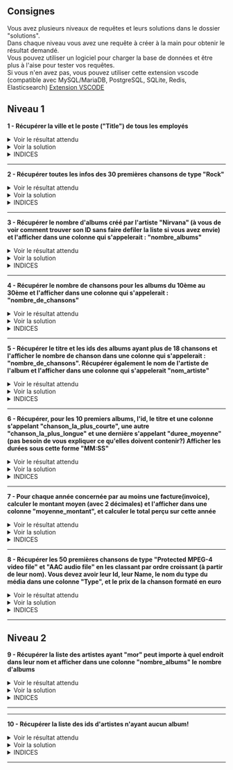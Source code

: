 ## Consignes

Vous avez plusieurs niveaux de requêtes et leurs solutions dans le dossier "solutions".  
Dans chaque niveau vous avez une requête à créer à la main pour obtenir le résultat demandé.  
Vous pouvez utiliser un logiciel pour charger la base de données et être plus à l'aise pour tester vos requêtes.  
Si vous n'en avez pas, vous pouvez utiliser cette extension vscode (compatible avec MySQL/MariaDB, PostgreSQL, SQLite, Redis, Elasticsearch)
[Extension VSCODE](https://marketplace.visualstudio.com/items?itemName=cweijan.vscode-mysql-client2)

## Niveau 1

**1 - Récupérer la ville et le poste ("Title") de tous les employés**

<details>
    <summary>Voir le résultat attendu</summary>

## Liste des employés

| City       | Title               |
| ---------- | ------------------- |
| Edmonton   | General Manager     |
| Calgary    | Sales Manager       |
| Calgary    | Sales Support Agent |
| Calgary    | Sales Support Agent |
| Calgary    | Sales Support Agent |
| Calgary    | IT Manager          |
| Lethbridge | IT Staff            |
| Lethbridge | IT Staff            |

</details>

<details>
    <summary>Voir la solution</summary>
    SELECT City, Title FROM employees
</details>

<details>
    <summary>INDICES</summary>
    Vous devez utiliser SELECT et FROM
</details>

---

**2 - Récupérer toutes les infos des 30 premières chansons de type "Rock"**

<details>
    <summary>Voir le résultat attendu</summary>

## Liste des 30 premières chansons Rocks

| TrackId | Name                                    | AlbumId | MediaTypeId | GenreId | Composer                                                               | Milliseconds |    Bytes | UnitPrice |
| ------: | --------------------------------------- | ------: | ----------: | ------: | ---------------------------------------------------------------------- | -----------: | -------: | --------: |
|       1 | For Those About To Rock (We Salute You) |       1 |           1 |       1 | Angus Young, Malcolm Young, Brian Johnson                              |       343719 | 11170334 |      0,99 |
|       2 | Balls to the Wall                       |       2 |           2 |       1 | \N                                                                     |       342562 |  5510424 |      0,99 |
|       3 | Fast As a Shark                         |       3 |           2 |       1 | F. Baltes, S. Kaufman, U. Dirkscneider & W. Hoffman                    |       230619 |  3990994 |      0,99 |
|       4 | Restless and Wild                       |       3 |           2 |       1 | F. Baltes, R.A. Smith-Diesel, S. Kaufman, U. Dirkscneider & W. Hoffman |       252051 |  4331779 |      0,99 |
|       5 | Princess of the Dawn                    |       3 |           2 |       1 | Deaffy & R.A. Smith-Diesel                                             |       375418 |  6290521 |      0,99 |
|       6 | Put The Finger On You                   |       1 |           1 |       1 | Angus Young, Malcolm Young, Brian Johnson                              |       205662 |  6713451 |      0,99 |
|       7 | Let's Get It Up                         |       1 |           1 |       1 | Angus Young, Malcolm Young, Brian Johnson                              |       233926 |  7636561 |      0,99 |
|       8 | Inject The Venom                        |       1 |           1 |       1 | Angus Young, Malcolm Young, Brian Johnson                              |       210834 |  6852860 |      0,99 |
|       9 | Snowballed                              |       1 |           1 |       1 | Angus Young, Malcolm Young, Brian Johnson                              |       203102 |  6599424 |      0,99 |
|      10 | Evil Walks                              |       1 |           1 |       1 | Angus Young, Malcolm Young, Brian Johnson                              |       263497 |  8611245 |      0,99 |
|      11 | C.O.D.                                  |       1 |           1 |       1 | Angus Young, Malcolm Young, Brian Johnson                              |       199836 |  6566314 |      0,99 |
|      12 | Breaking The Rules                      |       1 |           1 |       1 | Angus Young, Malcolm Young, Brian Johnson                              |       263288 |  8596840 |      0,99 |
|      13 | Night Of The Long Knives                |       1 |           1 |       1 | Angus Young, Malcolm Young, Brian Johnson                              |       205688 |  6706347 |      0,99 |
|      14 | Spellbound                              |       1 |           1 |       1 | Angus Young, Malcolm Young, Brian Johnson                              |       270863 |  8817038 |      0,99 |
|      15 | Go Down                                 |       4 |           1 |       1 | AC/DC                                                                  |       331180 | 10847611 |      0,99 |
|      16 | Dog Eat Dog                             |       4 |           1 |       1 | AC/DC                                                                  |       215196 |  7032162 |      0,99 |
|      17 | Let There Be Rock                       |       4 |           1 |       1 | AC/DC                                                                  |       366654 | 12021261 |      0,99 |
|      18 | Bad Boy Boogie                          |       4 |           1 |       1 | AC/DC                                                                  |       267728 |  8776140 |      0,99 |
|      19 | Problem Child                           |       4 |           1 |       1 | AC/DC                                                                  |       325041 | 10617116 |      0,99 |
|      20 | Overdose                                |       4 |           1 |       1 | AC/DC                                                                  |       369319 | 12066294 |      0,99 |
|      21 | Hell Ain't A Bad Place To Be            |       4 |           1 |       1 | AC/DC                                                                  |       254380 |  8331286 |      0,99 |
|      22 | Whole Lotta Rosie                       |       4 |           1 |       1 | AC/DC                                                                  |       323761 | 10547154 |      0,99 |
|      23 | Walk On Water                           |       5 |           1 |       1 | Steven Tyler, Joe Perry, Jack Blades, Tommy Shaw                       |       295680 |  9719579 |      0,99 |
|      24 | Love In An Elevator                     |       5 |           1 |       1 | Steven Tyler, Joe Perry                                                |       321828 | 10552051 |      0,99 |
|      25 | Rag Doll                                |       5 |           1 |       1 | Steven Tyler, Joe Perry, Jim Vallance, Holly Knight                    |       264698 |  8675345 |      0,99 |
|      26 | What It Takes                           |       5 |           1 |       1 | Steven Tyler, Joe Perry, Desmond Child                                 |       310622 | 10144730 |      0,99 |
|      27 | Dude (Looks Like A Lady)                |       5 |           1 |       1 | Steven Tyler, Joe Perry, Desmond Child                                 |       264855 |  8679940 |      0,99 |
|      28 | Janie's Got A Gun                       |       5 |           1 |       1 | Steven Tyler, Tom Hamilton                                             |       330736 | 10869391 |      0,99 |
|      29 | Cryin'                                  |       5 |           1 |       1 | Steven Tyler, Joe Perry, Taylor Rhodes                                 |       309263 | 10056995 |      0,99 |
|      30 | Amazing                                 |       5 |           1 |       1 | Steven Tyler, Richie Supa                                              |       356519 | 11616195 |      0,99 |

</details>

<details>
    <summary>Voir la solution</summary>
    SELECT *  
    FROM tracks  
    WHERE tracks.GenreId = 1  
    LIMIT 30
</details>

<details>
    <summary>INDICES</summary>
    Vous devez utiliser SELECT, FROM, WHERE et LIMIT
</details>

---

**3 - Récupérer le nombre d'albums créé par l'artiste "Nirvana" (à vous de voir comment trouver son ID sans faire defiler la liste si vous avez envie) et l'afficher dans une colonne qui s'appelerait : "nombre_albums"**

<details>
    <summary>Voir le résultat attendu</summary>

## Nombre d'albums de Nirvana

| nombre_albums |
| ------------: |
|             2 |

</details>

<details>
    <summary>Voir la solution</summary>
    SELECT COUNT(AlbumId) AS nombre_albums FROM albums
    WHERE albums.ArtistId = 110

</details>

<details>
    <summary>INDICES</summary>
    Vous devez utiliser SELECT, COUNT, AS, FROM et WHERE
</details>


---

**4 - Récupérer le nombre de chansons pour les albums du 10ème au 30ème et l'afficher dans une colonne qui s'appelerait : "nombre_de_chansons"**

<details>
    <summary>Voir le résultat attendu</summary>

## Nombre de chansons des albums 10 à 30

| AlbumId | nombre_de_chansons |
| ------: | -----------------: |
|      10 |                 14 |
|      11 |                 12 |
|      12 |                 12 |
|      13 |                  8 |
|      14 |                 13 |
|      15 |                  5 |
|      16 |                  7 |
|      17 |                 10 |
|      18 |                 17 |
|      19 |                 11 |
|      20 |                 11 |
|      21 |                 18 |
|      22 |                  3 |
|      23 |                 34 |
|      24 |                 23 |
|      25 |                 13 |
|      26 |                 17 |
|      27 |                 14 |
|      28 |                 10 |
|      29 |                 14 |
|      30 |                 14 |

</details>

<details>
    <summary>Voir la solution</summary>
    SELECT
        albumid,
        COUNT(trackid) as nombre_de_chansons
    FROM
        tracks
    GROUP BY
        albumid
    LIMIT 9, 21
</details>

<details>
    <summary>INDICES</summary>
    Vous devez utiliser SELECT, FROM, GROUP BY, AS et LIMIT
</details>


* * *



**5 - Récupérer le titre et les ids des albums ayant plus de 18 chansons et l'afficher le nombre de chanson dans une colonne qui s'appelerait : "nombre_de_chansons". Récupérer également le nom de l'artiste de l'album et l'afficher dans une colonne qui s'appelerait "nom_artiste"**

<details>
    <summary>Voir le résultat attendu</summary>

## Albums ayant plus de 18 chansons

---
| AlbumId | Title | nombre_de_chansons | nom_artiste | 
| ---: | --- | ---: | --- | 
| 23 | Minha Historia | 34 | Chico Buarque | 
| 24 | Afrociberdelia | 23 | Chico Science & Nação Zumbi | 
| 37 | Greatest Kiss | 20 | Kiss | 
| 39 | International Superhits | 21 | Green Day | 
| 51 | Up An' Atom | 22 | Gene Krupa | 
| 54 | Chronicle, Vol. 1 | 20 | Creedence Clearwater Revival | 
| 55 | Chronicle, Vol. 2 | 20 | Creedence Clearwater Revival | 
| 73 | Unplugged | 30 | Eric Clapton | 
| 83 | My Way: The Best Of Frank Sinatra [Disc 1] | 24 | Frank Sinatra | 
| 115 | Sex Machine | 20 | James Brown | 
| 141 | Greatest Hits | 57 | Lenny Kravitz | 
| 167 | Acústico MTV | 21 | Os Paralamas Do Sucesso | 
| 221 | My Generation - The Very Best Of The Who | 20 | The Who | 
| 224 | Acústico | 22 | Titãs | 
| 227 | Battlestar Galactica, Season 3 | 19 | Battlestar Galactica | 
| 228 | Heroes, Season 1 | 23 | Heroes | 
| 229 | Lost, Season 3 | 26 | Lost | 
| 230 | Lost, Season 1 | 25 | Lost | 
| 231 | Lost, Season 2 | 24 | Lost | 
| 248 | Ao Vivo [IMPORT] | 19 | Zeca Pagodinho | 
| 250 | The Office, Season 2 | 22 | The Office | 
| 251 | The Office, Season 3 | 25 | The Office | 
| 253 | Battlestar Galactica (Classic), Season 1 | 24 | Battlestar Galactica (Classic) | 
| 255 | Instant Karma: The Amnesty International Campaign to Save Darfur | 23 | U2 | 
| 258 | House of Pain | 19 | House Of Pain | 

</details>

<details>
    <summary>Voir la solution</summary>
SELECT
	tracks.Albumid,
	title,
	COUNT(trackid) AS nombre_de_chansons,
	artists.Name AS nom_artiste
FROM
	tracks
INNER JOIN albums ON albums.Albumid = tracks.Albumid
INNER JOIN artists ON albums.ArtistId = artists.ArtistId
GROUP BY
	tracks.albumid
HAVING COUNT(trackid) > 18;
</details>

<details>
    <summary>INDICES</summary>
    Vous devez utiliser SELECT, FROM, GROUP BY, INNER JOIN, AS et HAVING COUNT
</details>

* * *  

**6 - Récupérer, pour les 10 premiers albums, l'id, le titre et une colonne s'appelant "chanson_la_plus_courte", une autre "chanson_la_plus_longue" et une dernière s'appelant "duree_moyenne" (pas besoin de vous expliquer ce qu'elles doivent contenir?) Afficher les durées sous cette forme "MM:SS"**
 

<details>
    <summary>Voir le résultat attendu</summary>

## Durée chansons albums
---
| AlbumId | Title | chanson_la_plus_courte | chanson_la_plus_longue | duree_moyenne | 
| ---: | --- | --- | --- | --- | 
| 1 | For Those About To Rock We Salute You | 03:19 | 05:43 | 04:00 | 
| 2 | Balls to the Wall | 05:42 | 05:42 | 05:42 | 
| 3 | Restless and Wild | 03:50 | 06:15 | 04:46 | 
| 4 | Let There Be Rock | 03:35 | 06:09 | 05:06 | 
| 5 | Big Ones | 03:35 | 06:21 | 04:54 | 
| 6 | Jagged Little Pill | 02:56 | 08:11 | 04:25 | 
| 7 | Facelift | 02:32 | 06:27 | 04:30 | 
| 8 | Warner 25 Anos | 02:06 | 06:06 | 03:27 | 
| 9 | Plays Metallica By Four Cellos | 03:41 | 07:16 | 05:33 | 
| 10 | Audioslave | 03:26 | 05:43 | 04:40 | 


</details>

<details>
    <summary>Voir la solution</summary>
SELECT
	tracks.albumid,
	title,
	min(	STRFTIME('%M:%S', milliseconds / 1000, 'unixepoch')) AS chanson_la_plus_courte,
	max(	STRFTIME('%M:%S', milliseconds / 1000, 'unixepoch')) AS chanson_la_plus_longue,
	STRFTIME('%M:%S', round(avg(milliseconds),2) / 1000, 'unixepoch') AS duree_moyenne
FROM
	tracks
INNER JOIN albums ON albums.albumid = tracks.albumid
GROUP BY
	tracks.albumid 
LIMIT 10
</details>

<details>
    <summary>INDICES</summary>
    Vous devez utiliser SELECT, FROM, GROUP BY, INNER JOIN, AS, STRFTIME, round, avg et LIMIT
</details>

* * *


**7 - Pour chaque année concernée par au moins une facture(invoice), calculer le montant moyen (avec 2 décimales) et l'afficher dans une colonne "moyenne_montant", et calculer le total perçu sur cette année**

<details>
    <summary>Voir le résultat attendu</summary>

## Factures (moyenne, total)
invoices
---
| InvoiceYear | moyenne_montant | total_annee | 
| --- | ---: | ---: | 
| 2009 | 5,42 | 449,46 | 
| 2010 | 5,8 | 481,45 | 
| 2011 | 5,66 | 469,58 | 
| 2012 | 5,75 | 477,53 | 
| 2013 | 5,63 | 450,58 | 


</details>

<details>
    <summary>Voir la solution</summary>
SELECT
   STRFTIME('%Y', InvoiceDate) InvoiceYear, 
   round(AVG(invoices."Total"), 2) AS moyenne_montant,
   SUM("Total") AS total_annee
FROM
   invoices
GROUP BY
   STRFTIME('%Y', InvoiceDate)
ORDER BY
   InvoiceYear;
</details>

<details>
    <summary>INDICES</summary>
    Vous devez utiliser SELECT, FROM, GROUP BY, round, AVG, SUM, AS et ORDER BY
</details>

* * *


**8 - Récupérer les 50 premières chansons de type "Protected MPEG-4 video file" et "AAC audio file" en les classant par ordre croissant (à partir de leur nom). Vous devez avoir leur Id, leur Name, le nom du type du média dans une colonne "Type", et le prix de la chanson formaté en euro**

<details>
    <summary>Voir le résultat attendu</summary>

## Chansons MPEG-4 et AAC

---
| TrackId | Name | Type | Prix | 
| ---: | --- | --- | --- | 
| 2918 | "?" | Protected MPEG-4 video file | 1.99 € | 
| 2869 | ...And Found | Protected MPEG-4 video file | 1.99 € | 
| 2906 | ...In Translation | Protected MPEG-4 video file | 1.99 € | 
| 3166 | .07% | Protected MPEG-4 video file | 1.99 € | 
| 3209 | A Benihana Christmas, Pts. 1 & 2 | Protected MPEG-4 video file | 1.99 € | 
| 2833 | A Day In the Life | Protected MPEG-4 video file | 1.99 € | 
| 2825 | A Measure of Salvation | Protected MPEG-4 video file | 1.99 € | 
| 2857 | A Tale of Two Cities | Protected MPEG-4 video file | 1.99 € | 
| 2872 | Abandoned | Protected MPEG-4 video file | 1.99 € | 
| 2860 | Adrift | Protected MPEG-4 video file | 1.99 € | 
| 2888 | All the Best Cowboys Have Daddy Issues | Protected MPEG-4 video file | 1.99 € | 
| 3349 | Amanda | AAC audio file | 0.99 € | 
| 3210 | Back from Vacation | Protected MPEG-4 video file | 1.99 € | 
| 3246 | Baltar's Escape | Protected MPEG-4 video file | 1.99 € | 
| 3402 | Band Members Discuss Tracks from "Revelations" | Protected MPEG-4 video file | 0.99 € | 
| 3176 | Basketball | Protected MPEG-4 video file | 1.99 € | 
| 3226 | Battlestar Galactica, Pt. 1 | Protected MPEG-4 video file | 1.99 € | 
| 3227 | Battlestar Galactica, Pt. 2 | Protected MPEG-4 video file | 1.99 € | 
| 3228 | Battlestar Galactica, Pt. 3 | Protected MPEG-4 video file | 1.99 € | 
| 2819 | Battlestar Galactica: The Story So Far | Protected MPEG-4 video file | 1.99 € | 
| 3221 | Beach Games | Protected MPEG-4 video file | 1.99 € | 
| 3213 | Ben Franklin | Protected MPEG-4 video file | 1.99 € | 
| 2844 | Better Halves | Protected MPEG-4 video file | 1.99 € | 
| 3188 | Booze Cruise | Protected MPEG-4 video file | 1.99 € | 
| 2919 | Born to Run | Protected MPEG-4 video file | 1.99 € | 
| 3192 | Boys and Girls | Protected MPEG-4 video file | 1.99 € | 
| 3206 | Branch Closing | Protected MPEG-4 video file | 1.99 € | 
| 3428 | Branch Closing | Protected MPEG-4 video file | 1.99 € | 
| 3215 | Business School | Protected MPEG-4 video file | 1.99 € | 
| 3361 | Cabin Fever | Protected MPEG-4 video file | 1.99 € | 
| 3199 | Casino Night - Season Finale | Protected MPEG-4 video file | 1.99 € | 
| 2909 | Catch-22 | Protected MPEG-4 video file | 1.99 € | 
| 3187 | Christmas Party | Protected MPEG-4 video file | 1.99 € | 
| 3216 | Cocktails | Protected MPEG-4 video file | 1.99 € | 
| 2823 | Collaborators | Protected MPEG-4 video file | 1.99 € | 
| 2842 | Collision | Protected MPEG-4 video file | 1.99 € | 
| 2879 | Collision | Protected MPEG-4 video file | 1.99 € | 
| 2854 | Company Man | Protected MPEG-4 video file | 1.99 € | 
| 2855 | Company Man | Protected MPEG-4 video file | 1.99 € | 
| 2880 | Confidence Man | Protected MPEG-4 video file | 1.99 € | 
| 3341 | Confirmed Dead | Protected MPEG-4 video file | 1.99 € | 
| 3198 | Conflict Resolution | Protected MPEG-4 video file | 1.99 € | 
| 2837 | Crossroads, Pt. 1 | Protected MPEG-4 video file | 1.99 € | 
| 2838 | Crossroads, Pt. 2 | Protected MPEG-4 video file | 1.99 € | 
| 2912 | D.O.C. | Protected MPEG-4 video file | 1.99 € | 
| 2910 | Dave | Protected MPEG-4 video file | 1.99 € | 
| 3350 | Despertar | AAC audio file | 0.99 € | 
| 2913 | Deus Ex Machina | Protected MPEG-4 video file | 1.99 € | 
| 3351 | Din Din Wo (Little Child) | AAC audio file | 0.99 € | 
| 2834 | Dirty Hands | Protected MPEG-4 video file | 1.99 € | 



</details>

<details>
    <summary>Voir la solution</summary>
SELECT
	tracks.TrackId,
	tracks.Name,
	media_types.Name as Type,
    FORMAT("%.2f €", tracks.UnitPrice) AS Prix
FROM
	tracks
INNER JOIN media_types ON tracks.MediaTypeId = media_types.MediaTypeId
WHERE
	tracks.MediaTypeId IN (3, 5)
ORDER BY
	tracks.Name ASC
LIMIT 50
</details>

<details>
    <summary>INDICES</summary>
    Vous devez utiliser SELECT, FROM, INNER JOIN, WHERE, FORMAT, AS, ORDER BY et LIMIT
</details>


* * *  



## Niveau 2


**9 - Récupérer la liste des artistes ayant "mor" peut importe à quel endroit dans leur nom et afficher dans une colonne "nombre_albums" le nombre d'albums**

<details>
    <summary>Voir le résultat attendu</summary>

## Artistes contenant "mor"
artists
---
| ArtistId | Name | nombre_albums | 
| ---: | --- | ---: | 
| 4 | Alanis Morissette | 1 | 
| 82 | Faith No More | 4 | 
| 72 | Vinícius De Moraes | 1 | 

</details>

<details>
    <summary>Voir la solution</summary>
SELECT
	artists.ArtistId,
	artists.name,
	COUNT(albums.AlbumId) AS nombre_albums
FROM artists

INNER JOIN albums ON albums.ArtistId = artists.ArtistId

WHERE
	artists.name LIKE '%mor%'
GROUP BY artists.name
</details>

<details>
    <summary>INDICES</summary>
    Vous devez utiliser SELECT, FROM, COUNT, INNER JOIN, AS, WHERE, LIKE et GROUP BY
</details>

---

* * *

**10 - Récupérer la liste des ids d'artistes n'ayant aucun album!**

<details>
    <summary>Voir le résultat attendu</summary>

## Artistes n'ayant pas d'albums
---
| ArtistId | 
| ---: | 
| 25 | 
| 26 | 
| 28 | 
| 29 | 
| 30 | 
| 31 | 
| 32 | 
| 33 | 
| 34 | 
| 35 | 
| 38 | 
| 39 | 
| 40 | 
| 43 | 
| 44 | 
| 45 | 
| 47 | 
| 48 | 
| 49 | 
| 60 | 
| 61 | 
| 62 | 
| 63 | 
| 64 | 
| 65 | 
| 66 | 
| 67 | 
| 71 | 
| 73 | 
| 74 | 
| 75 | 
| 107 | 
| 119 | 
| 123 | 
| 129 | 
| 154 | 
| 160 | 
| 161 | 
| 162 | 
| 163 | 
| 164 | 
| 165 | 
| 166 | 
| 167 | 
| 168 | 
| 169 | 
| 170 | 
| 171 | 
| 172 | 
| 173 | 
| 174 | 
| 175 | 
| 176 | 
| 177 | 
| 178 | 
| 181 | 
| 182 | 
| 183 | 
| 184 | 
| 185 | 
| 186 | 
| 187 | 
| 188 | 
| 189 | 
| 190 | 
| 191 | 
| 192 | 
| 193 | 
| 194 | 
| 195 | 
| 239 | 


</details>

<details>
    <summary>Voir la solution</summary>
SELECT ArtistId
FROM artists
EXCEPT
SELECT ArtistId
FROM albums

</details>

<details>
    <summary>INDICES</summary>
    Vous devez utiliser SELECT, FROM ET EXCEPT
</details>

---
